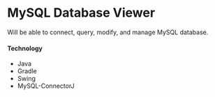 # MySQL Database Viewer
Will be able to connect, query, modify, and manage MySQL database.

#### Technology
- Java
- Gradle
- Swing
- MySQL-ConnectorJ


